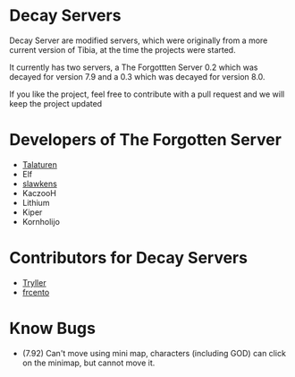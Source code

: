 # Decay Servers
Decay Server are modified servers, which were originally from a more current version of Tibia, at the time the projects were started.

It currently has two servers, a The Forgottten Server 0.2 which was decayed for version 7.9 and a 0.3 which was decayed for version 8.0.

If you like the project, feel free to contribute with a pull request and we will keep the project updated

# Developers of The Forgotten Server

- [Talaturen](https://github.com/MarkSamman)
- Elf
- [slawkens](https://github.com/slawkens)
- KaczooH
- Lithium
- Kiper
- Kornholijo

# Contributors for Decay Servers
- [Tryller](https://github.com/jprzimba)
- [frcento](https://github.com/frcento)

# Know Bugs
- (7.92) Can't move using mini map, characters (including GOD) can click on the minimap, but cannot move it.